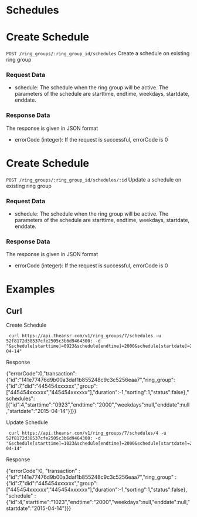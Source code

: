 Schedules
==========

# Create Schedule
`POST /ring_groups/:ring_group_id/schedules` Create a schedule on existing ring group  

### Request Data
* schedule: The schedule when the ring group will be active. The parameters of the schedule are starttime, endtime, weekdays, startdate, enddate. 

### Response Data
The response is given in JSON format
* errorCode (integer): If the request is successful, errorCode is 0

# Create Schedule
`POST /ring_groups/:ring_group_id/schedules/:id` Update a schedule on existing ring group  

### Request Data
* schedule: The schedule when the ring group will be active. The parameters of the schedule are starttime, endtime, weekdays, startdate, enddate. 

### Response Data
The response is given in JSON format
* errorCode (integer): If the request is successful, errorCode is 0

# Examples

## Curl

Create Schedule

```
 curl https://api.theansr.com/v1/ring_groups/7/schedules -u 52f8172d38537cfe2505c3b6d9464300: -d "&schedule[starttime]=0923&schedule[endtime]=2000&schedule[startdate]=2015-04-14"
```

Response

{"errorCode":0,"transaction":{"id":"141e77476d9b00a3daf1b855248c9c3c5256eaa7","ring_group":{"id":7,"did":"445454xxxxxx","group":["445454xxxxxx","445454xxxxxx"],"duration":-1,"sorting":1,"status":false},"schedules":[{"id":4,"starttime":"0923","endtime":"2000","weekdays":null,"enddate":null,"startdate":"2015-04-14"}]}}


Update Schedule

```
 curl https://api.theansr.com/v1/ring_groups/7/schedules/4 -u 52f8172d38537cfe2505c3b6d9464300: -d "&schedule[starttime]=1023&schedule[endtime]=2000&schedule[startdate]=2015-04-14"
```

Response

{"errorCode":0, "transaction" : {"id":"141e77476d9b00a3daf1b855248c9c3c5256eaa7","ring_group" : {"id":7,"did":"445454xxxxxx","group":["445454xxxxxx","445454xxxxxx"],"duration":-1,"sorting":1,"status":false}, "schedule" : {"id":4,"starttime":"1023","endtime":"2000","weekdays":null,"enddate":null,"startdate":"2015-04-14"}}}